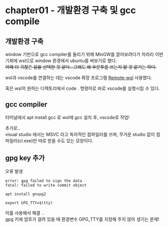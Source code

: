 chapter01 - 개발환경 구축 및 gcc compile
===

개발환경 구축
---
window 기반으로 gcc compiler를 돌리기 위해 MinGW를 깔아보려다가 차라리 이번 기회에 wsl으로 window 환경에서 ubuntu를 써보기로 했다.      
~~어째 더 귀찮은 길을 선택한 것 같다...그래도 왜 우분투를 쓰는지 알 것 같기는 하다.~~     

wsl과 vscode를 연결하는 데는 vscode 확장 프로그램 [Remote-wsl](https://marketplace.visualstudio.com/items?itemName=ms-vscode-remote.remote-wsl) 사용했다.   

혹은 wsl의 원하는 디렉토리에서 code . 명령어로 바로 vscode를 실행시킬 수 있다.   


gcc compiler
---
터미널에서 apt install gcc 로 wsl에 gcc 설치 후, vscode로 작업!    


추가로..    
visual studio 에서는 MSVC 라고 독자적인 컴파일러를 쓰며, 무거운 studio 없이 컴파일러(cl.exe)만 따로 받을 수도 있는 모양이다.    

gpg key 추가   
---
오류 발생
```
error: gpg failed to sign the data
fatal: failed to write commit object
```


```shell
apt install gnupg2

export GPG_TTY=$(tty)
```
이를 사용해서 해결 ..    
gpg 키에 암호가 걸려 있을 때 환경변수 GPG_TTY를 지정해 주지 않아 생기는 문제!   

